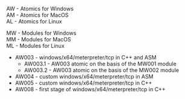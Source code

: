 AW - Atomics for Windows\
AM - Atomics for MacOS\
AL - Atomics for Linux

MW - Modules for Windows\
MM - Modules for MacOS\
ML - Modules for Linux

* AW003 - windows/x64/meterpreter/tcp in C++ and ASM
    * AW003.1 - AW003 atomic on the basis of the MW001 module
    * AW003.2 - AW003 atomic on the basis of the MW002 module
* AW004 - custom windows/x64/meterpreter/tcp in ASM
* AW005 - custom windows/x64/meterpreter/tcp in C++
* AW008 - first stage of windows/x64/meterpreter/tcp in C++ 

